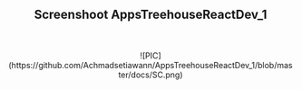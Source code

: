 <h2><p align="center"> Screenshoot AppsTreehouseReactDev_1 </h2>
<br>

<p align="center">
![PIC](https://github.com/Achmadsetiawann/AppsTreehouseReactDev_1/blob/master/docs/SC.png)
</p>

